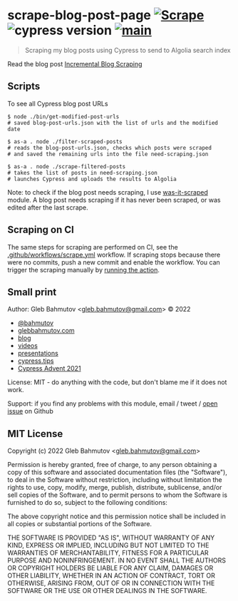 # scrape-blog-post-page [![Scrape](https://github.com/bahmutov/scrape-blog-post-page/actions/workflows/scrape.yml/badge.svg?branch=main)](https://github.com/bahmutov/scrape-blog-post-page/actions/workflows/scrape.yml) ![cypress version](https://img.shields.io/badge/cypress-14.0.2-brightgreen) [![main](https://github.com/bahmutov/scrape-blog-post-page/actions/workflows/main.yml/badge.svg?branch=main)](https://github.com/bahmutov/scrape-blog-post-page/actions/workflows/main.yml)

> Scraping my blog posts using Cypress to send to Algolia search index

Read the blog post [Incremental Blog Scraping](https://glebbahmutov.com/blog/incremental-post-scraping/)

## Scripts

To see all Cypress blog post URLs

```text
$ node ./bin/get-modified-post-urls
# saved blog-post-urls.json with the list of urls and the modified date

$ as-a . node ./filter-scraped-posts
# reads the blog-post-urls.json, checks which posts were scraped
# and saved the remaining urls into the file need-scraping.json

$ as-a . node ./scrape-filtered-posts
# takes the list of posts in need-scraping.json
# launches Cypress and uploads the results to Algolia
```

Note: to check if the blog post needs scraping, I use [was-it-scraped](https://github.com/bahmutov/was-it-scraped) module. A blog post needs scraping if it has never been scraped, or was edited after the last scrape.

## Scraping on CI

The same steps for scraping are performed on CI, see the [.github/workflows/scrape.yml](./.github/workflows/scrape.yml) workflow. If scraping stops because there were no commits, push a new commit and enable the workflow. You can trigger the scraping manually by [running the action](https://github.com/bahmutov/scrape-blog-post-page/actions/workflows/scrape.yml).

## Small print

Author: Gleb Bahmutov &lt;gleb.bahmutov@gmail.com&gt; &copy; 2022

- [@bahmutov](https://twitter.com/bahmutov)
- [glebbahmutov.com](https://glebbahmutov.com)
- [blog](https://glebbahmutov.com/blog)
- [videos](https://www.youtube.com/glebbahmutov)
- [presentations](https://slides.com/bahmutov)
- [cypress.tips](https://cypress.tips)
- [Cypress Advent 2021](https://cypresstips.substack.com/)

License: MIT - do anything with the code, but don't blame me if it does not work.

Support: if you find any problems with this module, email / tweet /
[open issue](https://github.com/bahmutov/scrape-blog-post-page/issues) on Github

## MIT License

Copyright (c) 2022 Gleb Bahmutov &lt;gleb.bahmutov@gmail.com&gt;

Permission is hereby granted, free of charge, to any person
obtaining a copy of this software and associated documentation
files (the "Software"), to deal in the Software without
restriction, including without limitation the rights to use,
copy, modify, merge, publish, distribute, sublicense, and/or sell
copies of the Software, and to permit persons to whom the
Software is furnished to do so, subject to the following
conditions:

The above copyright notice and this permission notice shall be
included in all copies or substantial portions of the Software.

THE SOFTWARE IS PROVIDED "AS IS", WITHOUT WARRANTY OF ANY KIND,
EXPRESS OR IMPLIED, INCLUDING BUT NOT LIMITED TO THE WARRANTIES
OF MERCHANTABILITY, FITNESS FOR A PARTICULAR PURPOSE AND
NONINFRINGEMENT. IN NO EVENT SHALL THE AUTHORS OR COPYRIGHT
HOLDERS BE LIABLE FOR ANY CLAIM, DAMAGES OR OTHER LIABILITY,
WHETHER IN AN ACTION OF CONTRACT, TORT OR OTHERWISE, ARISING
FROM, OUT OF OR IN CONNECTION WITH THE SOFTWARE OR THE USE OR
OTHER DEALINGS IN THE SOFTWARE.
